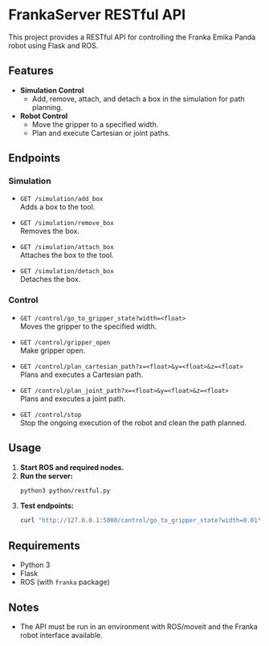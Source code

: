# FrankaServer RESTful API

This project provides a RESTful API for controlling the Franka Emika Panda robot using Flask and ROS.

## Features

- **Simulation Control**
  - Add, remove, attach, and detach a box in the simulation for path planning. 
- **Robot Control**
  - Move the gripper to a specified width.
  - Plan and execute Cartesian or joint paths.

## Endpoints

### Simulation

- `GET /simulation/add_box`  
  Adds a box to the tool.

- `GET /simulation/remove_box`  
  Removes the box.

- `GET /simulation/attach_box`  
  Attaches the box to the tool.

- `GET /simulation/detach_box`  
  Detaches the box.

### Control

- `GET /control/go_to_gripper_state?width=<float>`  
  Moves the gripper to the specified width.
  
- `GET /control/gripper_open`  
  Make gripper open.

- `GET /control/plan_cartesian_path?x=<float>&y=<float>&z=<float>`  
  Plans and executes a Cartesian path.

- `GET /control/plan_joint_path?x=<float>&y=<float>&z=<float>`  
  Plans and executes a joint path.

- `GET /control/stop`  
  Stop the ongoing execution of the robot and clean the path planned.

## Usage

1. **Start ROS and required nodes.**
2. **Run the server:**
   ```bash
   python3 python/restful.py
   ```
3. **Test endpoints:**
   ```bash
   curl "http://127.0.0.1:5000/control/go_to_gripper_state?width=0.01"
   ```

## Requirements

- Python 3
- Flask
- ROS (with `franka` package)

## Notes

- The API must be run in an environment with ROS/moveit and the Franka robot interface available.